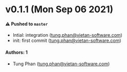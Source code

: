 # v0.1.1 (Mon Sep 06 2021)

#### ⚠️ Pushed to `master`

- Intial: integration (tung.phan@vietan-software.com)
- init: first commit (tung.phan@vietan-software.com)

#### Authors: 1

- Tung Phan (tung.phan@vietan-software.com)
